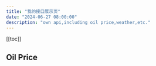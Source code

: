 ```yaml
---
title: "我的接口展示页"
date: "2024-06-27 08:00:00"
description: "own api,including oil price,weather,etc."
---
```


[[toc]]

## Oil Price

<OilPrice/>

